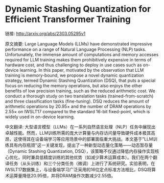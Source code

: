 # Dynamic Stashing Quantization for Efficient Transformer Training

链接: http://arxiv.org/abs/2303.05295v1

原文摘要:
Large Language Models (LLMs) have demonstrated impressive performance on a
range of Natural Language Processing (NLP) tasks. Unfortunately, the immense
amount of computations and memory accesses required for LLM training makes them
prohibitively expensive in terms of hardware cost, and thus challenging to
deploy in use cases such as on-device learning. In this paper, motivated by the
observation that LLM training is memory-bound, we propose a novel dynamic
quantization strategy, termed Dynamic Stashing Quantization (DSQ), that puts a
special focus on reducing the memory operations, but also enjoys the other
benefits of low precision training, such as the reduced arithmetic cost. We
conduct a thorough study on two translation tasks (trained-from-scratch) and
three classification tasks (fine-tuning). DSQ reduces the amount of arithmetic
operations by $20.95\times$ and the number of DRAM operations by $2.55\times$
on IWSLT17 compared to the standard 16-bit fixed-point, which is widely used in
on-device learning.

中文翻译:
大型语言模型（LLMs）在一系列自然语言处理（NLP）任务中展现出卓越性能。然而，LLM训练所需的庞大计算量与内存访问量导致硬件成本极其高昂，这使得其在设备端学习等应用场景中的部署面临重大挑战。本文基于"LLM训练具有内存瓶颈"这一关键发现，提出了一种新型动态量化策略——动态暂存量（Dynamic Stashing Quantization, DSQ），该策略不仅通过降低内存操作实现核心优化，同时兼具低精度训练的其他优势（如减少算术运算成本）。我们在两个翻译任务（从头训练）和三个分类任务（微调）上进行了系统研究。实验表明，在IWSLT17数据集上，与设备端学习广泛采用的16位定点标准方法相比，DSQ将算术运算量降低20.95倍，并将DRAM操作次数减少2.55倍。
